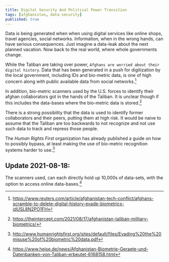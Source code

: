 ```yaml
---
title: Digital Security And Political Power Transition
tags: [afghanistan, data-security]
published: true
---
```

Data is being generated when when using digital services like online shops, travel agencies, social networks. Information, when in the wrong hands, can have serious consequences. Just imagine a data-leak about the next planned vacation. Now back to the real world, where whole governments change.

While the Taliban are taking over power, `Afghans are worried about their digital history`. Data that has been generated in a push for digitization by the local government, including IDs and bio-metric data, is one of high concern along with public available data from social networks.[^1]

In addition, bio-metric scanners used by the U.S. forces to identify their afghan collaborators got in the hands of the Taliban. It is unclear though if this includes the data-bases where the bio-metric data is stored.[^2]

There is a strong possibility that the data is used to identify former collaborators and their peers, putting them at high risk. It would be naive to assume that the Taliban are too backwards to not recognize and not use such data to track and repress those people.

The *Human Rights First* organization has already published a guide on how to possibly bypass, at least making the use of bio-metric recognition systems harder to use.[^3]

## Update 2021-08-18:

The scanners used, can each directly hold up 10,000s of data-sets, with the option to access online data-bases.[^4]

[^1]: <https://www.reuters.com/article/afghanistan-tech-conflict/afghans-scramble-to-delete-digital-history-evade-biometrics-idUSL8N2PO1FH>
[^2]: <https://theintercept.com/2021/08/17/afghanistan-taliban-military-biometrics/>
[^3]: <http://www.humanrightsfirst.org/sites/default/files/Evading%20the%20misuse%20of%20biometric%20data.pdf>
[^4]: <https://www.heise.de/news/Afghanistan-Biometrie-Geraete-und-Datenbanken-von-Taliban-erbeutet-6168158.html>
